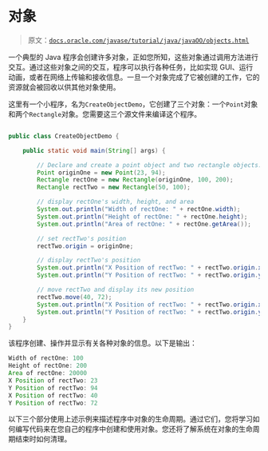 # 对象

> 原文：[`docs.oracle.com/javase/tutorial/java/javaOO/objects.html`](https://docs.oracle.com/javase/tutorial/java/javaOO/objects.html)

一个典型的 Java 程序会创建许多对象，正如您所知，这些对象通过调用方法进行交互。通过这些对象之间的交互，程序可以执行各种任务，比如实现 GUI、运行动画，或者在网络上传输和接收信息。一旦一个对象完成了它被创建的工作，它的资源就会被回收以供其他对象使用。

这里有一个小程序，名为`CreateObjectDemo`，它创建了三个对象：一个`Point`对象和两个`Rectangle`对象。您需要这三个源文件来编译这个程序。

```java

public class CreateObjectDemo {

    public static void main(String[] args) {

        // Declare and create a point object and two rectangle objects.
        Point originOne = new Point(23, 94);
        Rectangle rectOne = new Rectangle(originOne, 100, 200);
        Rectangle rectTwo = new Rectangle(50, 100);

        // display rectOne's width, height, and area
        System.out.println("Width of rectOne: " + rectOne.width);
        System.out.println("Height of rectOne: " + rectOne.height);
        System.out.println("Area of rectOne: " + rectOne.getArea());

        // set rectTwo's position
        rectTwo.origin = originOne;

        // display rectTwo's position
        System.out.println("X Position of rectTwo: " + rectTwo.origin.x);
        System.out.println("Y Position of rectTwo: " + rectTwo.origin.y);

        // move rectTwo and display its new position
        rectTwo.move(40, 72);
        System.out.println("X Position of rectTwo: " + rectTwo.origin.x);
        System.out.println("Y Position of rectTwo: " + rectTwo.origin.y);
    }
}

```

该程序创建、操作并显示有关各种对象的信息。以下是输出：

```java
Width of rectOne: 100
Height of rectOne: 200
Area of rectOne: 20000
X Position of rectTwo: 23
Y Position of rectTwo: 94
X Position of rectTwo: 40
Y Position of rectTwo: 72

```

以下三个部分使用上述示例来描述程序中对象的生命周期。通过它们，您将学习如何编写代码来在您自己的程序中创建和使用对象。您还将了解系统在对象的生命周期结束时如何清理。

